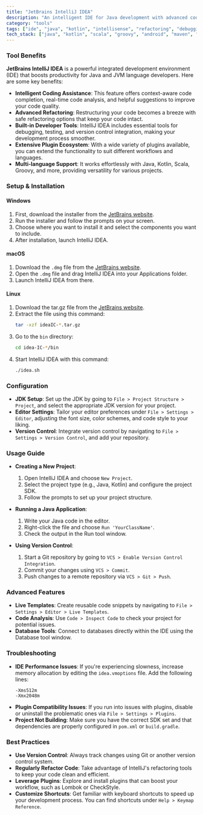 ```yaml
---
title: "JetBrains IntelliJ IDEA"
description: "An intelligent IDE for Java development with advanced code analysis, refactoring, and a rich plugin ecosystem."
category: "tools"
tags: ["ide", "java", "kotlin", "intellisense", "refactoring", "debugging", "version control", "testing"]
tech_stack: ["java", "kotlin", "scala", "groovy", "android", "maven", "gradle"]
---
```


### Tool Benefits
**JetBrains IntelliJ IDEA** is a powerful integrated development environment (IDE) that boosts productivity for Java and JVM language developers. Here are some key benefits:

- **Intelligent Coding Assistance**: This feature offers context-aware code completion, real-time code analysis, and helpful suggestions to improve your code quality.
- **Advanced Refactoring**: Restructuring your code becomes a breeze with safe refactoring options that keep your code intact.
- **Built-in Developer Tools**: IntelliJ IDEA includes essential tools for debugging, testing, and version control integration, making your development process smoother.
- **Extensive Plugin Ecosystem**: With a wide variety of plugins available, you can extend the functionality to suit different workflows and languages.
- **Multi-language Support**: It works effortlessly with Java, Kotlin, Scala, Groovy, and more, providing versatility for various projects.

### Setup & Installation
#### Windows
1. First, download the installer from the [JetBrains website](https://www.jetbrains.com/idea/download/).
2. Run the installer and follow the prompts on your screen.
3. Choose where you want to install it and select the components you want to include.
4. After installation, launch IntelliJ IDEA.

#### macOS
1. Download the `.dmg` file from the [JetBrains website](https://www.jetbrains.com/idea/download/).
2. Open the `.dmg` file and drag IntelliJ IDEA into your Applications folder.
3. Launch IntelliJ IDEA from there.

#### Linux
1. Download the tar.gz file from the [JetBrains website](https://www.jetbrains.com/idea/download/).
2. Extract the file using this command:
   ```bash
   tar -xzf ideaIC-*.tar.gz
   ```
3. Go to the `bin` directory:
   ```bash
   cd idea-IC-*/bin
   ```
4. Start IntelliJ IDEA with this command:
   ```bash
   ./idea.sh
   ```

### Configuration
- **JDK Setup**: Set up the JDK by going to `File > Project Structure > Project`, and select the appropriate JDK version for your project.
- **Editor Settings**: Tailor your editor preferences under `File > Settings > Editor`, adjusting the font size, color schemes, and code style to your liking.
- **Version Control**: Integrate version control by navigating to `File > Settings > Version Control`, and add your repository.

### Usage Guide
- **Creating a New Project**: 
   1. Open IntelliJ IDEA and choose `New Project`.
   2. Select the project type (e.g., Java, Kotlin) and configure the project SDK.
   3. Follow the prompts to set up your project structure.

- **Running a Java Application**:
   1. Write your Java code in the editor.
   2. Right-click the file and choose `Run 'YourClassName'`.
   3. Check the output in the Run tool window.

- **Using Version Control**:
   1. Start a Git repository by going to `VCS > Enable Version Control Integration`.
   2. Commit your changes using `VCS > Commit`.
   3. Push changes to a remote repository via `VCS > Git > Push`.

### Advanced Features
- **Live Templates**: Create reusable code snippets by navigating to `File > Settings > Editor > Live Templates`.
- **Code Analysis**: Use `Code > Inspect Code` to check your project for potential issues.
- **Database Tools**: Connect to databases directly within the IDE using the Database tool window.

### Troubleshooting
- **IDE Performance Issues**: If you're experiencing slowness, increase memory allocation by editing the `idea.vmoptions` file. Add the following lines:
   ```
   -Xms512m
   -Xmx2048m
   ```
- **Plugin Compatibility Issues**: If you run into issues with plugins, disable or uninstall the problematic ones via `File > Settings > Plugins`.
- **Project Not Building**: Make sure you have the correct SDK set and that dependencies are properly configured in `pom.xml` or `build.gradle`.

### Best Practices
- **Use Version Control**: Always track changes using Git or another version control system.
- **Regularly Refactor Code**: Take advantage of IntelliJ's refactoring tools to keep your code clean and efficient.
- **Leverage Plugins**: Explore and install plugins that can boost your workflow, such as Lombok or CheckStyle.
- **Customize Shortcuts**: Get familiar with keyboard shortcuts to speed up your development process. You can find shortcuts under `Help > Keymap Reference`.